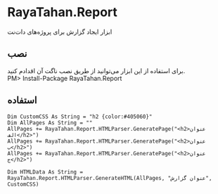 ﻿# RayaTahan.Report
ابزار ایجاد گزارش برای پروژه‌های دات‌نت  
## نصب
برای استفاده از این ابزار می‌توانید از طریق نصب ناگت آن اقدادم کنید.   
	PM> Install-Package RayaTahan.Report
## استفاده  
	Dim CustomCSS As String = "h2 {color:#405060}"
	Dim AllPages As String = ""
	AllPages += RayaTahan.Report.HTMLParser.GeneratePage("<h2>عنوان الف</h2>")
	AllPages += RayaTahan.Report.HTMLParser.GeneratePage("<h2>عنوان ب</h2>")
	AllPages += RayaTahan.Report.HTMLParser.GeneratePage("<h2>عنوان ج</h2>")

	Dim HTMLData As String = RayaTahan.Report.HTMLParser.GenerateHTML(AllPages, "عنوان گزارش", CustomCSS)